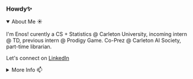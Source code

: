 ### Howdy✨

<details open>
<summary>About Me ☀️</summary>
<br>
I'm Enos! curently a CS + Statistics @ Carleton University, incoming intern @ TD, previous intern @ Prodigy Game. Co-Prez @ Carleton AI Society, part-time librarian. 

<!-- Actual text -->

Let's connect on [LinkedIn](https://www.linkedin.com/in/enosodigie)

<!-- Icons -->

[1.2]: http://i.imgur.com/wWzX9uB.png (twitter icon without padding)
[2.2]: https://raw.githubusercontent.com/MartinHeinz/MartinHeinz/master/linkedin-3-16.png (LinkedIn icon without padding)

<!-- Links to social media accounts -->

[2]: https://www.linkedin.com/in/enosodigie

</details>

<details>
<summary>More Info 📫</summary>
<br>
<p>
  - i write on [Medium](https://enosie.medium.com/)
  - website: www.enosie.com
  - check out my notebooks on [Kaggle](https://www.kaggle.com/enosie)
</p>
</details>
